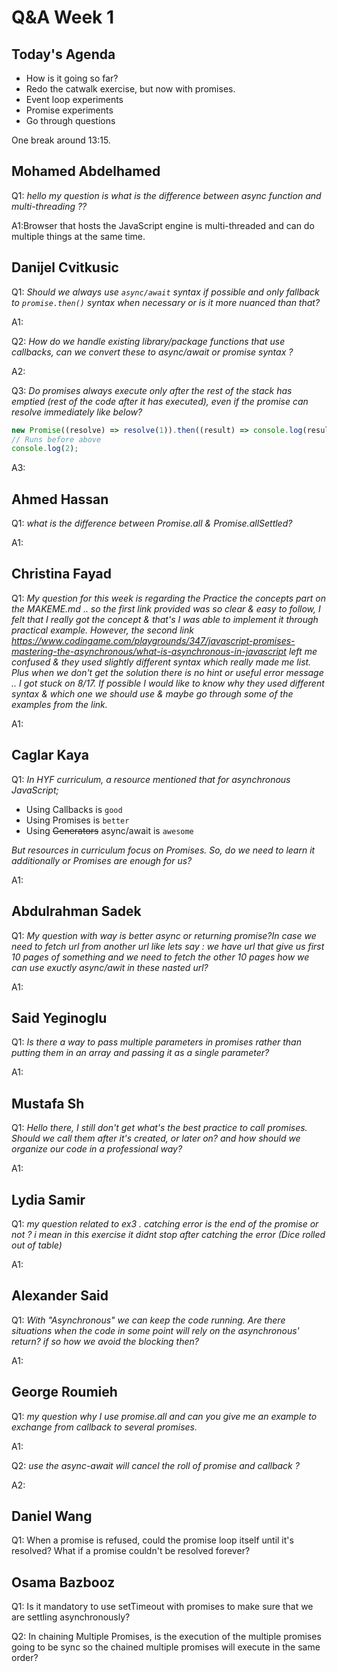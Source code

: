 <!-- cSpell:disable -->

# Q&A Week 1

## Today's Agenda

- How is it going so far?
- Redo the catwalk exercise, but now with promises.
- Event loop experiments
- Promise experiments
- Go through questions

One break around 13:15.

## Mohamed Abdelhamed

Q1: _hello my question is what is the difference between async function and multi-threading ??_

A1:Browser that hosts the JavaScript engine is multi-threaded and can do multiple things at the same time.

## Danijel Cvitkusic

Q1: _Should we always use `async/await` syntax if possible and only fallback to `promise.then()` syntax when necessary or is it more nuanced than that?_

A1:

Q2: _How do we handle existing library/package functions that use callbacks, can we convert these to async/await or promise syntax ?_

A2:

Q3: _Do promises always execute only after the rest of the stack has emptied (rest of the code after it has executed), even if the promise can resolve immediately like below?_

```js
new Promise((resolve) => resolve(1)).then((result) => console.log(result));
// Runs before above
console.log(2);
```

A3:

## Ahmed Hassan

Q1: _what is the difference between Promise.all & Promise.allSettled?_

A1:

## Christina Fayad

Q1: _My question for this week is regarding the Practice the concepts part on the MAKEME.md .. so the first link provided was so clear & easy to follow, I felt that I really got the concept & that's I was able to implement it through practical example. However, the second link <https://www.codingame.com/playgrounds/347/javascript-promises-mastering-the-asynchronous/what-is-asynchronous-in-javascript> left me confused & they used slightly different syntax which really made me list. Plus when we don't get the solution there is no hint or useful error message .. I got stuck on 8/17. If possible I would like to know why they used different syntax & which one we should use & maybe go through some of the examples from the link._

A1:

## Caglar Kaya

Q1: _In HYF curriculum, a resource mentioned that for asynchronous JavaScript;_

- Using Callbacks is `good`
- Using Promises is `better`
- Using ~~Generators~~ async/await is `awesome`

_But resources in curriculum focus on Promises. So, do we need to learn it additionally or Promises are enough for us?_

A1:

## Abdulrahman Sadek

Q1: _My question with way is better async or returning promise?In case we need to fetch url from another url like lets say : we have url that give us first 10 pages of something and we need to fetch the other 10 pages how we can use exuctly async/awit in these nasted url?_

A1:

## Said Yeginoglu

Q1: _Is there a way to pass multiple parameters in promises rather than putting them in an array and passing it as a single parameter?_

A1:

## Mustafa Sh

Q1: _Hello there, I still don't get what's the best practice to call promises. Should we call them after it's created, or later on? and how should we organize our code in a professional way?_

A1:

## Lydia Samir

Q1: _my question related to ex3 . catching error is the end of the promise or not ? i mean in this exercise it didnt stop after catching the error (Dice rolled out of table)_

A1:

## Alexander Said

Q1: _With "Asynchronous" we can keep the code running. Are there situations when the code in some point will rely on the asynchronous' return? if so how we avoid the blocking then?_

A1:

## George Roumieh

Q1: _my question why I use promise.all and can you give me an example to exchange from callback to several promises._

A1:

Q2: _use the async-await will cancel the roll of promise and callback ?_

A2:

## Daniel Wang

Q1: When a promise is refused, could the promise loop itself until it's resolved? What if a promise couldn't be resolved forever?

## Osama Bazbooz

Q1: Is it mandatory to use setTimeout with promises to make sure that we are settling asynchronously?

Q2: In chaining Multiple Promises, is the execution of the multiple promises going to be sync so the chained multiple promises will execute in the same order?
